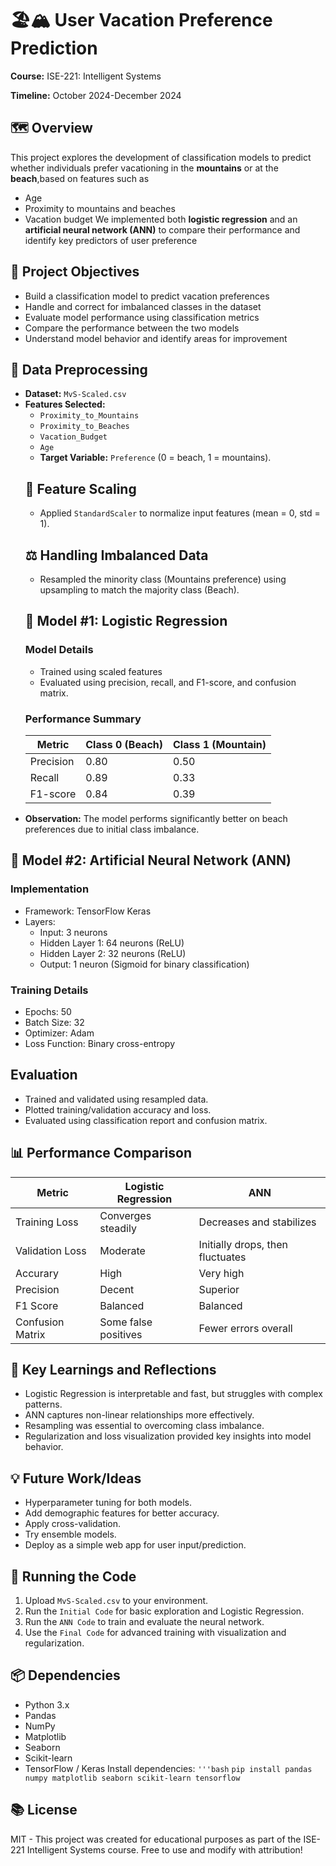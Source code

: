 # 🏖️🏔️ User Vacation Preference Prediction
**Course:** ISE-221: Intelligent Systems

**Timeline:** October 2024-December 2024
## 🗺️ Overview
This project explores the development of classification models to predict whether individuals prefer vacationing in the **mountains** or at the **beach**,based on features such as
- Age
- Proximity to mountains and beaches
- Vacation budget
We implemented both **logistic regression** and an **artificial neural network (ANN)** to compare their performance and identify key predictors of user preference
## 🎯 Project Objectives
- Build a classification model to predict vacation preferences
- Handle and correct for imbalanced classes in the dataset
- Evaluate model performance using classification metrics
- Compare the performance between the two models
- Understand model behavior and identify areas for improvement
## 🧹 Data Preprocessing
- **Dataset:** `MvS-Scaled.csv` 
- **Features Selected:**
    - `Proximity_to_Mountains`
    - `Proximity_to_Beaches`
    - `Vacation_Budget`
    - `Age`
  - **Target Variable:** `Preference` (0 = beach, 1 = mountains).
  ## 📐 Feature Scaling
  - Applied `StandardScaler` to normalize input features (mean = 0, std = 1).
  ## ⚖️ Handling Imbalanced Data
  - Resampled the minority class (Mountains preference) using upsampling to match the majority class (Beach).
  ## 🤖 Model #1: Logistic Regression
  ### Model Details
  - Trained using scaled features
  - Evaluated using precision, recall, and F1-score, and confusion matrix.
  ### Performance Summary
  |  Metric   | Class 0 (Beach)  | Class 1 (Mountain)  |
  |-----------|------------------|---------------------|
  | Precision | 0.80             | 0.50                |
  | Recall    | 0.89             | 0.33                |
  | F1-score  | 0.84             | 0.39                |
- **Observation:** The model performs significantly better on beach preferences due to initial class imbalance.
## 🤖 Model #2: Artificial Neural Network (ANN)
### Implementation
- Framework: TensorFlow Keras
- Layers:
    - Input: 3 neurons
    - Hidden Layer 1: 64 neurons (ReLU)
    - Hidden Layer 2: 32 neurons (ReLU)
    - Output: 1 neuron (Sigmoid for binary classification)
### Training Details
- Epochs: 50
- Batch Size: 32
- Optimizer: Adam
- Loss Function: Binary cross-entropy
## Evaluation
- Trained and validated using resampled data.
- Plotted training/validation accuracy and loss.
- Evaluated using classification report and confusion matrix.
## 📊 Performance Comparison
|  Metric   | Logistic Regression  | ANN    |
|-----------|----------------------|--------|
| Training Loss | Converges steadily  | Decreases and stabilizes |
| Validation Loss | Moderate          | Initially drops, then fluctuates |
| Accurary        | High              | Very high |
| Precision       | Decent            | Superior  |
| F1 Score        | Balanced          | Balanced  |
| Confusion Matrix | Some false positives | Fewer errors overall |
## 🔑 Key Learnings and Reflections
- Logistic Regression is interpretable and fast, but struggles with complex patterns.
- ANN captures non-linear relationships more effectively.
- Resampling was essential to overcoming class imbalance.
- Regularization and loss visualization provided key insights into model behavior.
## 💡 Future Work/Ideas
- Hyperparameter tuning for both models.
- Add demographic features for better accuracy.
- Apply cross-validation.
- Try ensemble models.
- Deploy as a simple web app for user input/prediction.
## 🏃 Running the Code
1. Upload `MvS-Scaled.csv` to your environment.
2. Run the `Initial Code` for basic exploration and Logistic Regression.
3. Run the `ANN Code` to train and evaluate the neural network.
4. Use the `Final Code` for advanced training with visualization and regularization.
## 📦 Dependencies
- Python 3.x
- Pandas
- NumPy
- Matplotlib
- Seaborn
- Scikit-learn
- TensorFlow / Keras
Install dependencies:
`'''bash`
`pip install pandas numpy matplotlib seaborn scikit-learn tensorflow`
## 📚 License
MIT - This project was created for educational purposes as part of the ISE-221 Intelligent Systems course. Free to use and modify with attribution!
